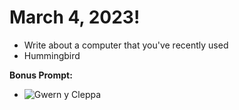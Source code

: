 # March 4, 2023!
- Write about a computer that you've recently used
- Hummingbird

**Bonus Prompt:**
- ![Gwern y Cleppa](https://upload.wikimedia.org/wikipedia/commons/7/75/Gwern_y_Cleppa_-_geograph.org.uk_-_1086661.jpg)
